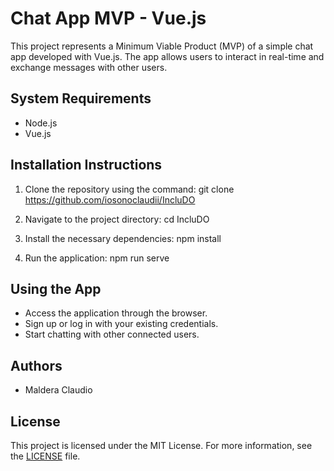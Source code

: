 # Chat App MVP - Vue.js

This project represents a Minimum Viable Product (MVP) of a simple chat app developed with Vue.js. The app allows users to interact in real-time and exchange messages with other users.

## System Requirements

- Node.js
- Vue.js

## Installation Instructions

1. Clone the repository using the command:
git clone https://github.com/iosonoclaudii/IncluDO

2. Navigate to the project directory:
cd IncluDO

3. Install the necessary dependencies:
npm install

5. Run the application:
npm run serve


## Using the App

- Access the application through the browser.
- Sign up or log in with your existing credentials.
- Start chatting with other connected users.

## Authors

- Maldera Claudio

## License

This project is licensed under the MIT License. For more information, see the [LICENSE](LICENSE) file.

